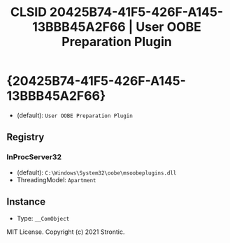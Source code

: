﻿---
title: "CLSID 20425B74-41F5-426F-A145-13BBB45A2F66 | User OOBE Preparation Plugin"
excerpt: What is COM-Object CLSID 20425B74-41F5-426F-A145-13BBB45A2F66?
---

# {20425B74-41F5-426F-A145-13BBB45A2F66}

* (default): `User OOBE Preparation Plugin`

## Registry


### InProcServer32

* (default): `C:\Windows\System32\oobe\msoobeplugins.dll`
* ThreadingModel: `Apartment`

## Instance

* Type: `__ComObject`

MIT License. Copyright (c) 2021 Strontic.


